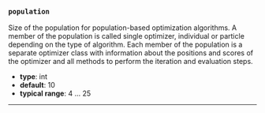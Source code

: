 ### `population`

Size of the population for population-based optimization algorithms. A member of the population is called single optimizer, individual or particle depending on the type of algorithm. Each member of the population is a separate optimizer class with information about the positions and scores of the optimizer and all methods to perform the iteration and evaluation steps.


  - **type**: int
  - **default**: 10
  - **typical range**: 4 ... 25

---